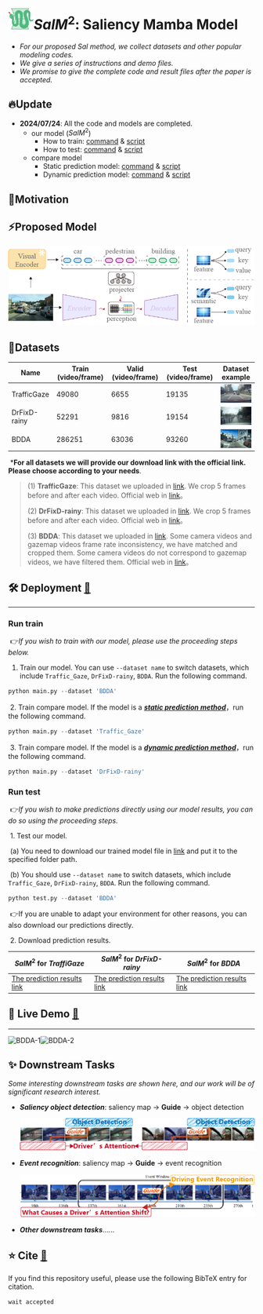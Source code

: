 # <img src="fig\logo.png" alt="image-20240726153118844" style="zoom: 100%;" />$SalM^2$: Saliency Mamba Model

 - *For our proposed Sal method, we collect datasets and other popular modeling codes.*
 - *We give a series of instructions and demo files.*
 - *We promise to give the complete code and result files after the paper is accepted.*

## 🔥Update

- **2024/07/24**: All the code and models are completed.
  - our model ($SalM^2$)
    - How to train:  [command](#Run-train) & [script](#Run-train)
    - How to test:  [command](#Run-test ) & [script](#Run-test )
  - compare model
    - Static prediction model:  [command](#Run-train) & [script](#Run-train)
    - Dynamic prediction model:  [command](#Run-train) & [script](#Run-train)

## 💬Motivation



## ⚡Proposed Model

<img src="fig\model_overview.png" alt="image-20240726153118844" style="zoom: 100%;" /> 

## 📖Datasets

| Name         | Train (video/frame)  | Valid (video/frame) | Test (video/frame)  | Dataset example                                              |
| ------------ | ------ | ----- | ----- | ------------------------------------------------------------ |
| TrafficGaze  | 49080  | 6655  | 19135 | <img src="fig\TrafficGaze-example.gif" alt="BDDA-3" style="zoom:100%;" /> |
| DrFixD-rainy | 52291  | 9816  | 19154 | <img src="fig\DrFixD-rainy-example.gif" alt="BDDA-1" style="zoom:100%;" /> |
| BDDA         | 286251 | 63036 | 93260 | <img src="fig\BDDA-example.gif" alt="BDDA-0" style="zoom:100%;" /> |

​	***For all datasets we will provide our download link with the official link. Please choose according to your needs**.

> (1) **TrafficGaze**: This dataset we uploaded in [link](www.baidu.com "Download Traffic_Gaze"). We crop 5 frames before and after each video. Official web in [link](https://github.com/taodeng/CDNN-traffic-saliency "Official Traffic_Gaze")。
>
> (2) **DrFixD-rainy**: This dataset we uploaded in [link](www.baidu.com "Download DrFixD-rainy"). We crop 5 frames before and after each video. Official web in [link](https://github.com/taodeng/DrFixD-rainy "Official DrFixD-rainy")。
>
> (3) **BDDA**: This dataset we uploaded in [link](www.baidu.com "Download BDDA"). Some camera videos and gazemap videos frame rate inconsistency, we have matched and cropped them. Some camera videos do not correspond to gazemap videos, we have filtered them. Official web in [link](https://deepdrive.berkeley.edu/ "Official BDDA")。

## 🛠️ Deployment **[🔁](#🔥Update)**

------

### 	Run train 

​	👉*If you wish to train with our model, please use the proceeding steps below.*

1. Train our model.  You can use `--dataset name` to switch datasets, which include `Traffic_Gaze`, `DrFixD-rainy`, `BDDA`. Run the following command.

```python
python main.py --dataset 'BDDA'
```

​	2. Train compare model. If the model is a *<u>**static prediction method**</u>*，run the following command.

```python
python main.py --dataset 'Traffic_Gaze'
```

​	3. Train compare model. If the model is a ***<u>dynamic prediction method</u>***，run the following command.

```python
python main.py --dataset 'DrFixD-rainy'
```

### 	Run test 

​	👉*If you wish to make predictions directly using our model results, you can do so using the proceeding steps.*

​	1. Test our model.

​		(a) You need to download our trained model file in [link](www.baidu.com "Download salmm model.tar") and put it to the specified folder path.

​		(b) You should use `--dataset name` to switch datasets, which include `Traffic_Gaze`, `DrFixD-rainy`, `BDDA`. Run the following command.

```python
python test.py --dataset 'BDDA'
```

​	👉If you are unable to adapt your environment for other reasons, you can also download our predictions directly.

​	2. Download prediction results.

| $SalM^2$ for *TraffiGaze*                                    | $SalM^2$ for *DrFixD-rainy*                                  | $SalM^2$ for *BDDA*                                          |
| ------------------------------------------------------------ | ------------------------------------------------------------ | ------------------------------------------------------------ |
| [The prediction results link](www.baidu.com "Prediction TraffiGaze") | [The prediction results link](www.baidu.com "Prediction DrFixD-rainy") | [The prediction results link](www.baidu.com "Prediction BDDA") |



## 🚀 Live Demo **[🔁](#🔥Update)**

------

<img src="fig/model_prediction1.gif" alt="BDDA-1" style="zoom:100%;" /><img src="fig/model_prediction2.gif" alt="BDDA-2" style="zoom:100%;" />

## ✨ Downstream Tasks

*Some interesting downstream tasks are shown here, and our work will be of significant research interest.*

- ***Saliency object detection***: saliency map → **Guide** → object detection

  <img src="fig/downstream_task1.png" alt="B" style="zoom:100%;" />

- ***Event recognition***: saliency map → **Guide** → event recognition

  ![image-20240727154913433](fig/downstream_task2.png)

- ***Other downstream tasks***......

## ⭐️ Cite **[🔁](#🔥Update)**

If you find this repository useful, please use the following BibTeX entry for citation.

```python
wait accepted
```
